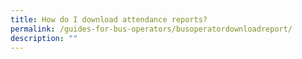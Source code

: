```yaml
---
title: How do I download attendance reports?
permalink: /guides-for-bus-operators/busoperatordownloadreport/
description: ""
---
```

